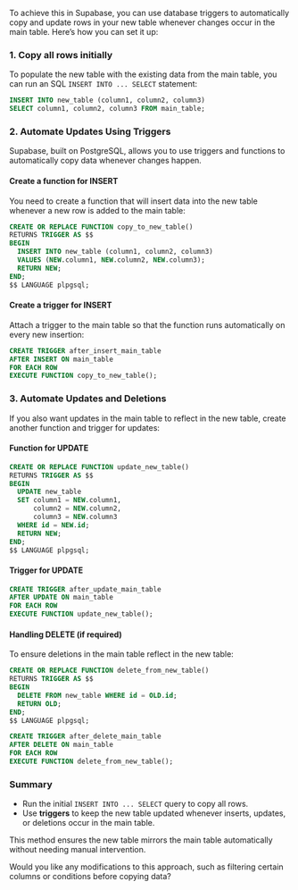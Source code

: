 To achieve this in Supabase, you can use database triggers to automatically copy and update rows in your new table whenever changes occur in the main table. Here’s how you can set it up:

### 1. **Copy all rows initially**
To populate the new table with the existing data from the main table, you can run an SQL `INSERT INTO ... SELECT` statement:

```sql
INSERT INTO new_table (column1, column2, column3)
SELECT column1, column2, column3 FROM main_table;
```

### 2. **Automate Updates Using Triggers**
Supabase, built on PostgreSQL, allows you to use triggers and functions to automatically copy data whenever changes happen.

#### Create a function for INSERT
You need to create a function that will insert data into the new table whenever a new row is added to the main table:

```sql
CREATE OR REPLACE FUNCTION copy_to_new_table()
RETURNS TRIGGER AS $$
BEGIN
  INSERT INTO new_table (column1, column2, column3)
  VALUES (NEW.column1, NEW.column2, NEW.column3);
  RETURN NEW;
END;
$$ LANGUAGE plpgsql;
```

#### Create a trigger for INSERT
Attach a trigger to the main table so that the function runs automatically on every new insertion:

```sql
CREATE TRIGGER after_insert_main_table
AFTER INSERT ON main_table
FOR EACH ROW
EXECUTE FUNCTION copy_to_new_table();
```

### 3. **Automate Updates and Deletions**
If you also want updates in the main table to reflect in the new table, create another function and trigger for updates:

#### Function for UPDATE
```sql
CREATE OR REPLACE FUNCTION update_new_table()
RETURNS TRIGGER AS $$
BEGIN
  UPDATE new_table
  SET column1 = NEW.column1,
      column2 = NEW.column2,
      column3 = NEW.column3
  WHERE id = NEW.id;
  RETURN NEW;
END;
$$ LANGUAGE plpgsql;
```

#### Trigger for UPDATE
```sql
CREATE TRIGGER after_update_main_table
AFTER UPDATE ON main_table
FOR EACH ROW
EXECUTE FUNCTION update_new_table();
```

#### Handling DELETE (if required)
To ensure deletions in the main table reflect in the new table:

```sql
CREATE OR REPLACE FUNCTION delete_from_new_table()
RETURNS TRIGGER AS $$
BEGIN
  DELETE FROM new_table WHERE id = OLD.id;
  RETURN OLD;
END;
$$ LANGUAGE plpgsql;
```

```sql
CREATE TRIGGER after_delete_main_table
AFTER DELETE ON main_table
FOR EACH ROW
EXECUTE FUNCTION delete_from_new_table();
```

### Summary
- Run the initial `INSERT INTO ... SELECT` query to copy all rows.
- Use **triggers** to keep the new table updated whenever inserts, updates, or deletions occur in the main table.

This method ensures the new table mirrors the main table automatically without needing manual intervention.

Would you like any modifications to this approach, such as filtering certain columns or conditions before copying data?